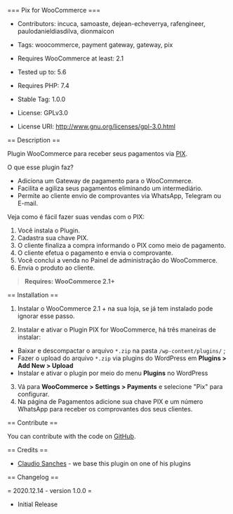 
=== Pix for WooCommerce ===

  

- Contributors: incuca, samoaste, dejean-echeverrya, rafengineer, paulodanieldiasdilva, dionmaicon

- Tags: woocommerce, payment gateway, gateway, pix

- Requires WooCommerce at least: 2.1

- Tested up to: 5.6

- Requires PHP: 7.4

- Stable Tag: 1.0.0

- License: GPLv3.0

- License URI: http://www.gnu.org/licenses/gpl-3.0.html

  

== Description ==
  
Plugin WooCommerce para receber seus pagamentos via [PIX](https://www.bb.com.br/pbb/pagina-inicial/pix#/).

O que esse plugin faz?

- Adiciona um Gateway de pagamento para o WooCommerce. 	 
- Facilita e  agiliza seus pagamentos eliminando um intermediário.
- Permite ao cliente envio de comprovantes via WhatsApp, Telegram ou E-mail.
	
Veja como é fácil fazer suas vendas com o PIX:

1. Você instala o Plugin.
2. Cadastra sua chave PIX.
3. O cliente finaliza a compra informando o PIX como meio de pagamento.
4. O cliente efetua o pagamento e envia o comprovante.
5. Você conclui a venda no Painel de administração do WooCommerce.
6. Envia o produto ao cliente.
  
>  **Requires: WooCommerce 2.1+**
  

== Installation ==

 1. Instalar o WooCommerce 2.1 + na sua loja, se já tem instalado pode  
    ignorar esse passo.  
    
 2. Instalar e ativar o Plugin PIX for WooCommerce, há três maneiras de instalar:
 
  - Baixar e descompactar o arquivo `*.zip` na pasta  `/wp-content/plugins/` ;
  - Fazer o upload do arquivo `*.zip`  via plugins do WordPress em  **Plugins &gt; Add New &gt; Upload**
  - Instalar e ativar o plugin por meio do menu **Plugins** no WordPress

3. Vá para  **WooCommerce &gt; Settings &gt; Payments** e selecione "Pix" para configurar.
4. Na página de Pagamentos adicione sua chave PIX e um número  WhatsApp para receber os comprovantes dos seus clientes.

== Contribute ==

  

You can contribute with the code on [GitHub](https://github.com/InCuca/woocommerce-pix).

  

== Credits ==

  

*  [Claudio Sanches](https://claudiosanches.com/) - we base this plugin on one of his plugins

  

== Changelog ==

  

= 2020.12.14 - version 1.0.0 =

* Initial Release
